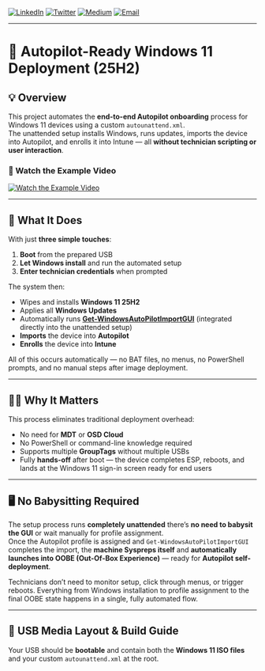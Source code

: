[![LinkedIn](https://img.shields.io/badge/LinkedIn-0A66C2?style=for-the-badge&logo=linkedin&logoColor=white)](https://www.linkedin.com/in/markorr321/)
[![Twitter](https://img.shields.io/badge/Twitter-1DA1F2?style=for-the-badge&logo=twitter&logoColor=white)](https://x.com/MarkHunterOrr)
[![Medium](https://img.shields.io/badge/Medium-000000?style=for-the-badge&logo=medium&logoColor=white)](https://medium.com/@markhunterorr)
[![Email](https://img.shields.io/badge/Email-D14836?style=for-the-badge&logo=gmail&logoColor=white)](mailto:markorr321@gmail.com)

---

# 🧰 Autopilot-Ready Windows 11 Deployment (25H2)

## 💡 Overview
This project automates the **end-to-end Autopilot onboarding** process for Windows 11 devices using a custom `autounattend.xml`.  
The unattended setup installs Windows, runs updates, imports the device into Autopilot, and enrolls it into Intune — all **without technician scripting or user interaction**.

### 🎥 Watch the Example Video
[![Watch the Example Video](https://img.youtube.com/vi/90yOurzSGT4/0.jpg)](https://youtu.be/90yOurzSGT4?si=8eL8daCTa03LAy8T)

---

## 🚀 What It Does

With just **three simple touches**:

1. **Boot** from the prepared USB  
2. **Let Windows install** and run the automated setup  
3. **Enter technician credentials** when prompted  

The system then:

- Wipes and installs **Windows 11 25H2**  
- Applies all **Windows Updates**  
- Automatically runs **[Get-WindowsAutoPilotImportGUI](https://github.com/ugurkocde/AutoPilot_Import_GUI)** (integrated directly into the unattended setup)  
- **Imports** the device into **Autopilot**  
- **Enrolls** the device into **Intune**

All of this occurs automatically — no BAT files, no menus, no PowerShell prompts, and no manual steps after image deployment.

---

## 🧑‍💻 Why It Matters

This process eliminates traditional deployment overhead:

- No need for **MDT** or **OSD Cloud**  
- No PowerShell or command-line knowledge required  
- Supports multiple **GroupTags** without multiple USBs  
- Fully **hands-off** after boot — the device completes ESP, reboots, and lands at the Windows 11 sign-in screen ready for end users  

---

## 🖥️ No Babysitting Required

The setup process runs **completely unattended** there’s **no need to babysit the GUI** or wait manually for profile assignment.  
Once the Autopilot profile is assigned and `Get-WindowsAutoPilotImportGUI` completes the import, the **machine Syspreps itself** and **automatically launches into OOBE (Out-Of-Box Experience)** — ready for **Autopilot self-deployment**.

Technicians don’t need to monitor setup, click through menus, or trigger reboots. Everything from Windows installation to profile assignment to the final OOBE state happens in a single, fully automated flow.

---

## 💾 USB Media Layout & Build Guide

Your USB should be **bootable** and contain both the **Windows 11 ISO files** and your custom `autounattend.xml` at the root.


